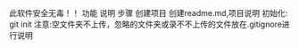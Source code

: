 此软件安全无毒！！
功能
说明
步骤
	创建项目
	创建readme.md,项目说明
	初始化: git init
	注意:空文件夹不上传，忽略的文件夹或录不不上传的文件放在.gitignore进行说明
	